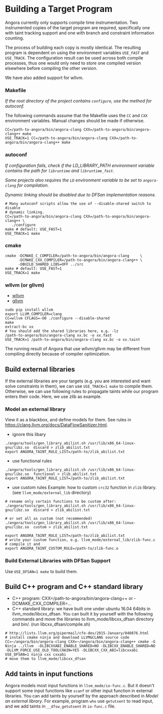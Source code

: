 # Building a Target Program

Angora currently only supports compile time instrumentation. Two instrumented 
copies of the target program are required, specifically one with taint tracking 
support and one with branch and constraint information counting. 

The process of building each copy is mostly identical. The resulting program is
dependent on using the environment variables `USE_FAST` and `USE_TRACK`. The 
configuration result can be used across both compile processes, thus one would
only need to store one compiled version elsewhere before compiling the other 
version.

We have also added support for wllvm.

### Makefile

*If the root directory of the project contains `configure`, use the method for autoconf.*

The following commands assume that the Makefile uses the `CC` and `CXX` 
environment variables. Manual changes should be made if otherwise.

```
CC=/path-to-angora/bin/angora-clang CXX=/path-to-angora/bin/angora-clang++ make
USE_TRACK=1 CC=/path-to-angora/bin/angora-clang CXX=/path-to-angora/bin/angora-clang++ make 
```

### autoconf

*If configuration fails, check if the LD_LIBRARY_PATH environment variable contains
the path for `libruntime` and `libruntime_fast`.*

*Some projects also requires the `LD` environment variable to be set to `angora-clang` for compilation.*

*Dynamic linking should be disabled due to DFSan implementation reasons.*

```
# Many autoconf scripts allow the use of --disable-shared switch to disable 
# dynamic linking. 
CC=/path-to-angora/bin/angora-clang CXX=/path-to-angora/bin/angora-clang++ \
   ./configure
make # default: USE_FAST=1
USE_TRACK=1 make
```

### cmake
```
cmake -DCMAKE_C_COMPILER=/path-to-angora/bin/angora-clang     \
      -DCMAKE_CXX_COMPILER=/path-to-angora/bin/angora-clang++ \
      -DBUILD_SHARED_LIBS=OFF ../src
make # default: USE_FAST=1
USE_TRACK=1 make
```

### wllvm (or gllvm)

- [wllvm](https://github.com/travitch/whole-program-llvm)
- [gllvm](https://github.com/SRI-CSL/gllvm)

```
sudo pip install wllvm
export LLVM_COMPILER=clang
CC=wllvm CFLAGS=-O0 ./configure --disable-shared
make
extract-bc xx
# You should add the shared libraries here, e.g. -lz
/path-to-angora/bin/angora-clang xx.bc -o xx.fast
USE_TRACK=1 /path-to-angora/bin/angora-clang xx.bc -o xx.taint
```

The running result of Angora that use wllvm/gllvm may be different from compiling directly because of compiler optimization.

## Build external libraries
If the external libraries are your targets (e.g. you are interested and want solve constraints in them),
we can use `USE_TRACK=1 make` to compile them.
Otherwise, we can use following rules to propagate taints while our program enters their code.
Here, we use zlib as example.

###  Model an external library
View it as a blackbox, and define models for them. See rules in https://clang.llvm.org/docs/DataFlowSanitizer.html.
- ignore this libary

```
./angora/tools/gen_library_abilist.sh /usr/lib/x86_64-linux-gnu/libz.so  discard > zlib_abilist.txt
export ANGORA_TAINT_RULE_LIST=/path-to/zlib_abilist.txt
```

- use functional rules 

```
./angora/tools/gen_library_abilist.sh /usr/lib/x86_64-linux-gnu/libz.so  functional > zlib_abilist.txt
export ANGORA_TAINT_RULE_LIST=/path-to/zlib_abilist.txt
```

- use custom rules
Example: how to custom `crc32` function in `zlib` library. (see `llvm_mode/external_lib` directory)

```
# rename only certain functions to be custom after: 
./angora/tools/gen_library_abilist.sh /usr/lib/x86_64-linux-gnu/libz.so  discard > zlib_abilist.txt

# or set all as custom (not recommended)
./angora/tools/gen_library_abilist.sh /usr/lib/x86_64-linux-gnu/libz.so  custom > zlib_abilist.txt

export ANGORA_TAINT_RULE_LIST=/path-to/zlib_abilist.txt
# write your custom function, e.g. llvm_mode/external_lib/zlib-func.c
# compile it and 
export ANGORA_TAINT_CUSTOM_RULE=/path-to/zlib-func.o
```


### Build External Libraries with DFSan Support
Use `USE_DFSAN=1 make` to build them.

## Build C++ program and C++ standard library
- C++ program: CXX=/path-to-angora/bin/angora-clang++ or -DCMAKE_CXX_COMPILER=...
- C++ standard library: we have built one under ubuntu 16.04 64bits in llvm_mode/libcxx_dfsan. You can built it by yourself with the following commands and move the libraries to llvm_mode/libcxx_dfsan directory and bin/. (run libcxx_dfsan/compile.sh)

```
# http://lists.llvm.org/pipermail/cfe-dev/2015-January/040876.html
# install cmake ninja and download LLVM&CLANG source code
CC=~/angora/bin/angora-clang CXX=~/angora/bin/angora-clang++ cmake -G Ninja ../llvm  -DLIBCXXABI_ENABLE_SHARED=NO -DLIBCXX_ENABLE_SHARED=NO -DLLVM_FORCE_USE_OLD_TOOLCHAIN=YES -DLIBCXX_CXX_ABI=libcxxabi
USE_DFSAN=1 ninja cxx cxxabi
# move them to llvm_mode/libcxx_dfsan
```

## Add taints in input functions
Angora models most input functions in `llvm_mode/io-func.c`. But it doesn't support some input functions like `scanf` or other input function in external libraries. You can add taints by yourself by the approach described in *Model an external library*. For example, program `who` use `getutxent` to read input, and we add taints in `__dfsw_getutxent` in `io-func.c` file.